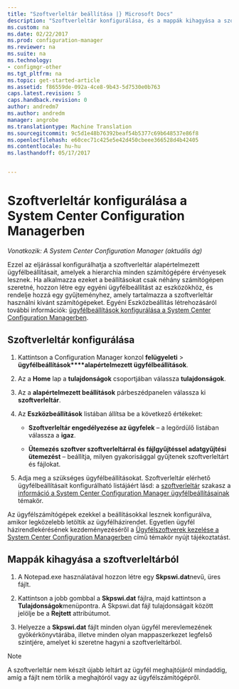 ```yaml
---
title: "Szoftverleltár beállítása |} Microsoft Docs"
description: "Szoftverleltár konfigurálása, és a mappák kihagyása a szoftverleltárból a Configuration Manager alkalmazásban."
ms.custom: na
ms.date: 02/22/2017
ms.prod: configuration-manager
ms.reviewer: na
ms.suite: na
ms.technology:
- configmgr-other
ms.tgt_pltfrm: na
ms.topic: get-started-article
ms.assetid: f86559de-092a-4ce8-9b43-5d7530e0b763
caps.latest.revision: 5
caps.handback.revision: 0
author: andredm7
ms.author: andredm
manager: angrobe
ms.translationtype: Machine Translation
ms.sourcegitcommit: 9c5d1e48b76392beaf54b5377c69b648537e86f8
ms.openlocfilehash: e60cec71c425e5e42d450cbeee366528d4b42405
ms.contentlocale: hu-hu
ms.lasthandoff: 05/17/2017


---
```

# <a name="how-to-configure-software-inventory-in-system-center-configuration-manager"></a>Szoftverleltár konfigurálása a System Center Configuration Managerben

*Vonatkozik: A System Center Configuration Manager (aktuális ág)*

 Ezzel az eljárással konfigurálhatja a szoftverleltár alapértelmezett ügyfélbeállításait, amelyek a hierarchia minden számítógépére érvényesek lesznek. Ha alkalmazza ezeket a beállításokat csak néhány számítógépen szeretné, hozzon létre egy egyéni ügyfélbeállítást az eszközökhöz, és rendelje hozzá egy gyűjteményhez, amely tartalmazza a szoftverleltár használni kívánt számítógépeket. Egyéni Eszközbeállítás létrehozásáról további információk: [ügyfélbeállítások konfigurálása a System Center Configuration Managerben](../../../../core/clients/deploy/configure-client-settings.md).  

## <a name="to-configure-software-inventory"></a>Szoftverleltár konfigurálása  

1.  Kattintson a Configuration Manager konzol **felügyeleti** > **ügyfélbeállítások****alapértelmezett ügyfélbeállítások**.    

4.  Az a **Home** lap a **tulajdonságok** csoportjában válassza **tulajdonságok**.  

5.  Az a **alapértelmezett beállítások** párbeszédpanelen válassza ki **szoftverleltár**.  

6.  Az **Eszközbeállítások** listában állítsa be a következő értékeket:  

    -   **Szoftverleltár engedélyezése az ügyfelek** – a legördülő listában válassza a **igaz**.  

    -   **Ütemezés szoftver szoftverleltárral és fájlgyűjtéssel adatgyűjtési ütemezést** – beállítja, milyen gyakorisággal gyűjtenek szoftverleltárt és fájlokat.   

7.  Adja meg a szükséges ügyfélbeállításokat. Szoftverleltár elérhető ügyfélbeállításait konfigurálható listájáért lásd: a [szoftverleltár](../../../../core/clients/deploy/about-client-settings.md#software-inventory) szakasz a [információ a System Center Configuration Manager ügyfélbeállításainak](../../../../core/clients/deploy/about-client-settings.md) témakör.  

 Az ügyfélszámítógépek ezekkel a beállításokkal lesznek konfigurálva, amikor legközelebb letöltik az ügyfélházirendet. Egyetlen ügyfél házirendlekérésének kezdeményezéséről a [Ügyfélszoftverek kezelése a System Center Configuration Managerben](../../../../core/clients/manage/manage-clients.md) című témakör nyújt tájékoztatást.  


## <a name="to-exclude-folders-from-software-inventory"></a>Mappák kihagyása a szoftverleltárból  

1.  A Notepad.exe használatával hozzon létre egy **Skpswi.dat**nevű, üres fájlt.  

2.  Kattintson a jobb gombbal a **Skpswi.dat** fájlra, majd kattintson a **Tulajdonságok**menüpontra. A Skpswi.dat fájl tulajdonságait között jelölje be a **Rejtett** attribútumot.  

3.  Helyezze a **Skpswi.dat** fájlt minden olyan ügyfél merevlemezének gyökérkönyvtárába, illetve minden olyan mappaszerkezet legfelső szintjére, amelyet ki szeretne hagyni a szoftverleltárból.  

> [!NOTE]  
>  A szoftverleltár nem készít újabb leltárt az ügyfél meghajtójáról mindaddig, amíg a fájlt nem törlik a meghajtóról vagy az ügyfélszámítógépről.
